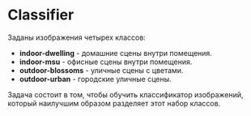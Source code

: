 # Classifier

Заданы изображения четырех классов:

- **indoor-dwelling** - домашние сцены внутри помещения.
- **indoor-msu** - офисные сцены внутри помещения.
- **outdoor-blossoms** - уличные сцены с цветами.
- **outdoor-urban** - городские уличные сцены.

Задача состоит в том, чтобы обучить классификатор изображений, который наилучшим образом разделяет этот набор классов.
